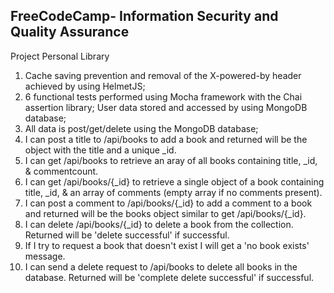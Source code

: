 **FreeCodeCamp**- Information Security and Quality Assurance
------

Project Personal Library


1) Cache saving prevention and removal of the X-powered-by header achieved by using HelmetJS;
2) 6 functional tests performed using Mocha framework with the Chai assertion library;
User data stored and accessed by using MongoDB database;
3) All data is post/get/delete using the MongoDB database;
4) I can post a title to /api/books to add a book and returned will be the object with the title and a unique _id.
5) I can get /api/books to retrieve an aray of all books containing title, _id, & commentcount.
6) I can get /api/books/{\_id} to retrieve a single object of a book containing title, \_id, & an array of comments (empty array if no comments present).
7) I can post a comment to /api/books/{_id} to add a comment to a book and returned will be the books object similar to get /api/books/{_id}.
8) I can delete /api/books/{_id} to delete a book from the collection. Returned will be 'delete successful' if successful.
9) If I try to request a book that doesn't exist I will get a 'no book exists' message.
10) I can send a delete request to /api/books to delete all books in the database. Returned will be 'complete delete successful' if successful.



